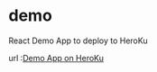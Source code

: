 # demo
React Demo App to deploy to HeroKu

url :<a href="https://demo-reaact.herokuapp.com/" target="_blank">Demo App on HeroKu</a>
